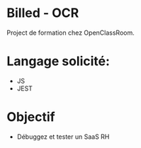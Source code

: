 # Billed - OCR

Project de formation chez OpenClassRoom.

# Langage solicité:

- JS
- JEST

# Objectif

- Débuggez et tester un SaaS RH
